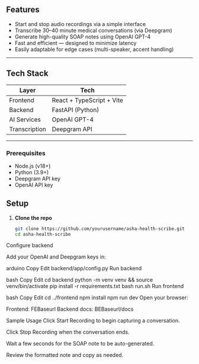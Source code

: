 ## Features

- Start and stop audio recordings via a simple interface
- Transcribe 30–40 minute medical conversations (via Deepgram)
- Generate high-quality SOAP notes using OpenAI GPT-4
- Fast and efficient — designed to minimize latency
- Easily adaptable for edge cases (multi-speaker, accent handling)

---

## Tech Stack

| Layer        | Tech                          |
|--------------|-------------------------------|
| Frontend     | React + TypeScript + Vite     |
| Backend      | FastAPI (Python)              |
| AI Services  | OpenAI GPT-4                  |
| Transcription| Deepgram API                  |

---


### Prerequisites

- Node.js (v18+)
- Python (3.9+)
- Deepgram API key
- OpenAI API key

## Setup

1. **Clone the repo**
   ```bash
   git clone https://github.com/yourusername/asha-health-scribe.git
   cd asha-health-scribe
Configure backend

Add your OpenAI and Deepgram keys in:

arduino
Copy
Edit
backend/app/config.py
Run backend

bash
Copy
Edit
cd backend
python -m venv venv && source venv/bin/activate
pip install -r requirements.txt
bash run.sh
Run frontend

bash
Copy
Edit
cd ../frontend
npm install
npm run dev
Open your browser:

Frontend: FEBaseurl
Backend docs: BEBaseurl/docs

Sample Usage
Click Start Recording to begin capturing a conversation.

Click Stop Recording when the conversation ends.

Wait a few seconds for the SOAP note to be auto-generated.

Review the formatted note and copy as needed.

